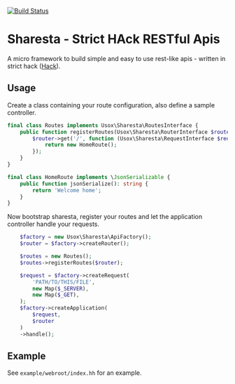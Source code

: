 [![Build Status](https://travis-ci.org/usox/sharesta.svg?branch=master)](https://travis-ci.org/usox/sharesta)

# Sharesta - Strict HAck RESTful Apis

A micro framework to build simple and easy to use rest-like apis - written in
strict hack ([Hack](http://hacklang.org)).

## Usage

Create a class containing your route configuration, also define a sample controller.

```php
final class Routes implements Usox\Sharesta\RoutesInterface {
	public function registerRoutes(Usox\Sharesta\RouterInterface $router): void {
		$router->get('/', function (Usox\Sharesta\RequestInterface $request): \JsonSerializable {
			return new HomeRoute();
		});
	}
}

final class HomeRoute implements \JsonSerializable {
	public function jsonSerialize(): string {
		return 'Welcome home';
	}
}
```

Now bootstrap sharesta, register your routes and let the application controller handle your requests.

```php
	$factory = new Usox\Sharesta\ApiFactory();
	$router = $factory->createRouter();

	$routes = new Routes();
	$routes->registerRoutes($router);

	$request = $factory->createRequest(
		'PATH/TO/THIS/FILE',
		new Map($_SERVER),
		new Map($_GET),
	);
	$factory->createApplication(
		$request,
		$router
	)
	->handle();
```

## Example

See `example/webroot/index.hh` for an example.
